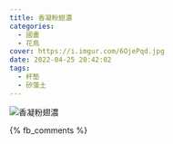 ```yaml
---
title: 香凝粉翅濃
categories:
  - 國畫
  - 花鳥
cover: https://i.imgur.com/6OjePqd.jpg
date: 2022-04-25 20:42:02
tags:
  - 杯墊
  - 矽藻土
---
```


![香凝粉翅濃](https://i.imgur.com/6OjePqd.jpg)

{% fb_comments %}
